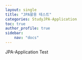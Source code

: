 ```yaml
---
layout: single
title: "JPA활용 테스트"
categories: StudyJPA-Application
toc: true
author_profile: true
sidebar:
    nav: "docs"
---
```


JPA-Application Test